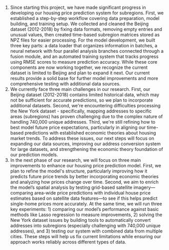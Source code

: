 1. Since starting this project, we have made significant progress in developing our housing price prediction system for subregions. First, we established a step-by-step workflow covering data preparation, model building, and training setup. We collected and cleaned the Beijing dataset (2012-2018) by fixing data formats, removing empty entries and unusual values, then created time-based subregion matrices stored as NPZ files for easier processing. For the model development, we built three key parts: a data loader that organizes information in batches, a neural network with four parallel analysis branches connected through a fusion module, and an automated training system that tracks progress using RMSE scores to measure prediction accuracy. While these core components are now working together, we recognize the current dataset is limited to Beijing and plan to expand it next. Our current results provide a solid base for further model improvements and more comprehensive testing with additional data sources.
2. We currently face three main challenges in our research. First, our Beijing dataset (2012-2018) contains limited historical data, which may not be sufficient for accurate predictions, so we plan to incorporate additional datasets. Second, we're encountering difficulties processing the New York dataset - specifically, mapping addresses to specific areas (subregions) has proven challenging due to the complex nature of handling 740,000 unique addresses. Third, we're still refining how to best model future price expectations, particularly in aligning our time-based predictions with established economic theories about housing market trends. To address these issues, our next steps will focus on expanding our data sources, improving our address conversion system for large datasets, and strengthening the economic theory foundation of our prediction models.
3. In the next phase of our research, we will focus on three main improvements to enhance our housing price prediction model. First, we plan to refine the model's structure, particularly improving how it predicts future price trends by better incorporating economic theories and analyzing how prices change over time. Second, we aim to enrich the model’s spatial analysis by testing grid-based satellite imagery—comparing area-wide price predictions with individual house price estimates based on satellite data features—to see if this helps predict single-home prices more accurately.                                                                                At the same time, we will run three key experiments: 1) comparing our model’s performance against basic methods like Lasso regression to measure improvements, 2) solving the New York dataset issues by building tools to automatically convert addresses into subregions (especially challenging with 740,000 unique addresses), and 3) testing our system with combined data from multiple cities. These steps will help us fix current limitations while ensuring our approach works reliably across different types of data.